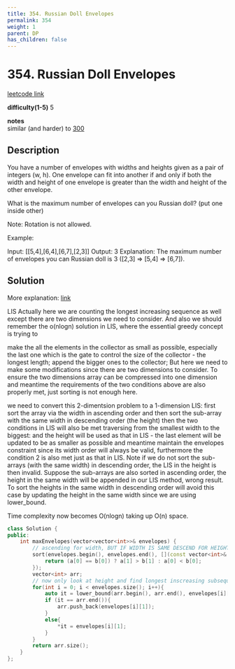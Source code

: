 ```yaml
---
title: 354. Russian Doll Envelopes
permalink: 354
weight: 1
parent: DP
has_children: false
---
```

# 354. Russian Doll Envelopes
[leetcode link](https://leetcode.com/problems/russian-doll-envelopes/)

**difficulty(1-5)** 
5

**notes**   
similar (and harder) to [300](300)

## Description
You have a number of envelopes with widths and heights given as a pair of integers (w, h). One envelope can fit into another if and only if both the width and height of one envelope is greater than the width and height of the other envelope.

What is the maximum number of envelopes can you Russian doll? (put one inside other)

Note:
Rotation is not allowed.

Example:

Input: [[5,4],[6,4],[6,7],[2,3]]
Output: 3 
Explanation: The maximum number of envelopes you can Russian doll is 3 ([2,3] => [5,4] => [6,7]).

## Solution
More explanation: 
[link](https://leetcode.com/problems/russian-doll-envelopes/discuss/82778/Two-solutions-in-C%2B%2B-well-explained)

LIS
Actually here we are counting the longest increasing sequence as well except there are two dimensions we need to consider. And also we should remember the o(nlogn) solution in LIS, where the essential greedy concept is trying to

make the all the elements in the collector as small as possible, especially the last one which is the gate to control the size of the collector - the longest length;
append the bigger ones to the collector;
But here we need to make some modifications since there are two dimensions to consider. To ensure the two dimensions array can be compressed into one dimension and meantime the requirements of the two conditions above are also properly met, just sorting is not enough here.

we need to convert this 2-dimentsion problem to a 1-dimension LIS: first sort the array via the width in ascending order and then sort the sub-array with the same width in descending order (the height) then the two conditions in LIS will also be met traversing from the smallest width to the biggest: and the height will be used as that in LIS - the last element will be updated to be as smaller as possible and meantime maintain the envelopes constraint since its width order will always be valid, furthermore the condition 2 is also met just as that in LIS.
Note if we do not sort the sub-arrays (with the same width) in descending order, the LIS in the height is then invalid. Suppose the sub-arrays are also sorted in ascending order, the height in the same width will be appended in our LIS method, wrong result. To sort the heights in the same width in descending order will avoid this case by updating the height in the same width since we are using lower_bound.

Time complexity now becomes O(nlogn) taking up O(n) space.

```c++
class Solution {
public:
    int maxEnvelopes(vector<vector<int>>& envelopes) {
        // ascending for width, BUT IF WIDTH IS SAME DESCEND FOR HEIGHT
        sort(envelopes.begin(), envelopes.end(), [](const vector<int>& a, const vector<int>& b){
            return (a[0] == b[0]) ? a[1] > b[1] : a[0] < b[0]; 
        });
        vector<int> arr;
        // now only look at height and find longest inscreasing subsequence (same as leetcode 300)
        for(int i = 0; i < envelopes.size(); i++){
            auto it = lower_bound(arr.begin(), arr.end(), envelopes[i][1]);
            if (it == arr.end()){
                arr.push_back(envelopes[i][1]);
            }
            else{
                *it = envelopes[i][1];
            }
        }
        return arr.size();
    }
};
```

<!-- 
Default label
{: .label }

Blue label
{: .label .label-blue }

Stable
{: .label .label-green }

New release
{: .label .label-purple }

Coming soon
{: .label .label-yellow }

Deprecated
{: .label .label-red } -->
